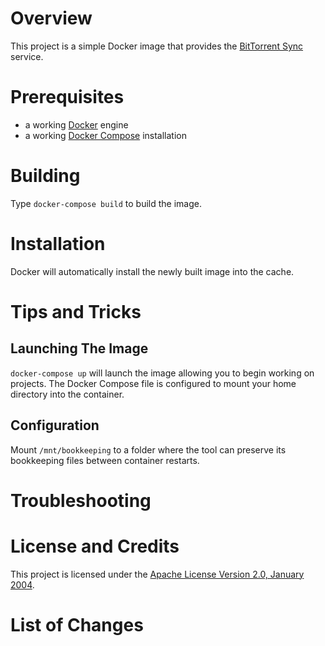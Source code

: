 # Overview
This project is a simple Docker image that provides the [BitTorrent Sync](https://www.getsync.com/) service.

# Prerequisites
* a working [Docker](http://docker.io) engine
* a working [Docker Compose](http://docker.io) installation

# Building
Type `docker-compose build` to build the image.

# Installation
Docker will automatically install the newly built image into the cache.

# Tips and Tricks

## Launching The Image

`docker-compose up` will launch the image allowing you to begin working on projects. The Docker Compose file is 
configured to mount your home directory into the container.  

## Configuration 
Mount `/mnt/bookkeeping` to a folder where the tool can preserve its bookkeeping files between container restarts.

# Troubleshooting

# License and Credits
This project is licensed under the [Apache License Version 2.0, January 2004](http://www.apache.org/licenses/).

# List of Changes


